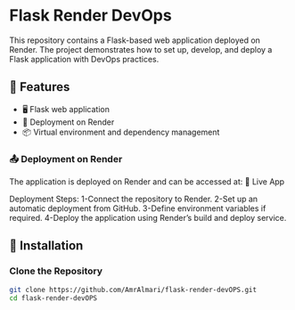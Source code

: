 # Flask Render DevOps

This repository contains a Flask-based web application deployed on Render. The project demonstrates how to set up, develop, and deploy a Flask application with DevOps practices.

## 🌟 Features

- 🖥️ Flask web application
- 🚀 Deployment on Render
- 📦 Virtual environment and dependency management
### 📤 Deployment on Render
The application is deployed on Render and can be accessed at: 🔗 Live App

Deployment Steps:
1-Connect the repository to Render.
2-Set up an automatic deployment from GitHub.
3-Define environment variables if required.
4-Deploy the application using Render’s build and deploy service.

## 🔧 Installation

### Clone the Repository

```bash
git clone https://github.com/AmrAlmari/flask-render-devOPS.git
cd flask-render-devOPS
